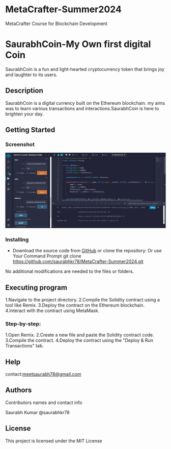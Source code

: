 # MetaCrafter-Summer2024
MetaCrafter Course for Blockchain Development

# SaurabhCoin-My Own first digital Coin

SaurabhCoin is a fun and light-hearted cryptocurrency token that brings joy and laughter to its users.

## Description

SaurabhCoin is a digital currency built on the Ethereum blockchain. my aims was to learn various transactions and interactions.SaurabhCoin is here to brighten your day.

## Getting Started

### Screenshot
![SaurabhCoin Screenshot](image.png)

### Installing

* Download the source code from [GitHub](https://github.com/saurabhkr78/MetaCrafter-Summer2024.git) or clone the repository:
Or use Your Command Prompt
  git clone https://github.com/saurabhkr78/MetaCrafter-Summer2024.git

No additional modifications are needed to the files or folders.

## Executing program
1.Navigate to the project directory.
2.Compile the Solidity contract using a tool like Remix.
3.Deploy the contract on the Ethereum blockchain.
4.Interact with the contract using MetaMask.

### Step-by-step:
1.Open Remix.
2.Create a new file and paste the Solidity contract code.
3.Compile the contract.
4.Deploy the contract using the "Deploy & Run Transactions" tab.

## Help
contact:meetsaurabh78@gmail.com

## Authors
Contributors names and contact info

Saurabh Kumar
@saurabhkr78

## License
This project is licensed under the MIT License




